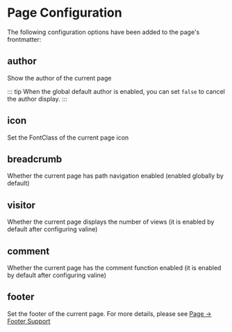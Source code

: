 # Page Configuration

The following configuration options have been added to the page's frontmatter:

## author <MyBadge text="New" />

Show the author of the current page

::: tip
When the global default author is enabled, you can set `false` to cancel the author display.
:::

## icon <MyBadge text="New" />

Set the FontClass of the current page icon

## breadcrumb <MyBadge text="New" />

Whether the current page has path navigation enabled (enabled globally by default)

## visitor <MyBadge text="New" />

Whether the current page displays the number of views (it is enabled by default after configuring valine)

## comment <MyBadge text="New" />

Whether the current page has the comment function enabled (it is enabled by default after configuring valine)

## footer <MyBadge text="New" />

Set the footer of the current page. For more details, please see [Page → Footer Support](../guide/page.md#Footer%20Support)
